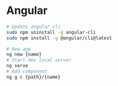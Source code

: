 # Angular

```bash
# Update angular cli
sudo npm uninstall -g angular-cli 
sudo npm install -g @angular/cli@latest
```

```bash
# New app
ng new {name} 
# Start dev local server
ng serve 
# Add component
ng g c {path}/{name}
```
